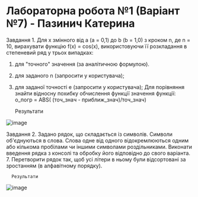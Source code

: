 # Лабораторна робота №1 (Варіант №7) - Пазинич Катерина

Завдання 1.
Для х змінного від a (а = 0,1) до b (b = 1,0) з кроком n, де n = 10, вирахувати функцію 
f(x) = cos(x), використовуючи її розкладання в степеневий ряд у трьох випадках:
1) для "точного" значення (за аналітичною формулою).
2) для заданого n (запросити у користувача);
3) для заданої точності e (запросити у користувача);
Для порівняння знайти відносну похибку обчислення функції значення функції:
о_погр = ABS( (точ_знач - приближ_знач)/точ_знач)

      Результати


![image](https://github.com/kateryna-paz/Java_lab1/assets/111423929/1f4b62d5-153a-4c69-93a1-9bb6461d2268)


Завдання 2.
Задано рядок, що складається із символів. Символи об'єднуються в слова. Слова одне від одного відокремлюються одним або кількома пробілами чи іншими символами роздільниками. Виконати введення рядка з консолі та обробку його відповідно до свого варіанта.
7. Перетворити рядок так, щоб усі літери в ньому були відсортовані за зростанням (в алфавітному порядку).

      Результати


![image](https://github.com/kateryna-paz/Java_lab1/assets/111423929/2957839c-0a68-471f-819c-6c5335799431)

